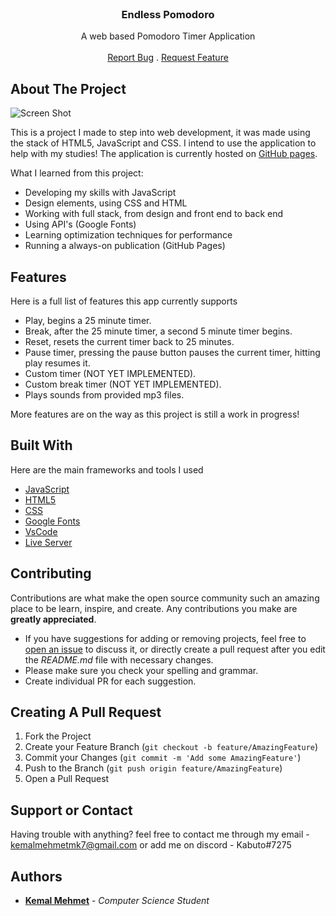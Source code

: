 <br/>
<p align="center">
  <h3 align="center">Endless Pomodoro</h3>
  <p align="center">
    A web based Pomodoro Timer Application
    <br/>
    <br/>
    <a href="https://github.com/kabuto-mk7/PomodoroTimer/issues">Report Bug</a>
    .
    <a href="https://github.com/kabuto-mk7/PomodoroTimer/issues">Request Feature</a>
  </p>
</p> 

## About The Project

![Screen Shot](https://i.imgur.com/rvGOu6y.png)

This is a project I made to step into web development, it was made using the stack of HTML5, JavaScript and CSS. I intend to use the application to help with my studies! The application is currently hosted on <a href=https://kabuto-mk7.github.io/PomodoroTimer>GitHub pages</a>.

What I learned from this project:

* Developing my skills with JavaScript
* Design elements, using CSS and HTML
* Working with full stack, from design and front end to back end
* Using API's (Google Fonts)
* Learning optimization techniques for performance
* Running a always-on publication (GitHub Pages)

## Features

Here is a full list of features this app currently supports

* Play, begins a 25 minute timer.
* Break, after the 25 minute timer, a second 5 minute timer begins.
* Reset, resets the current timer back to 25 minutes.
* Pause timer, pressing the pause button pauses the current timer, hitting play resumes it.
* Custom timer (NOT YET IMPLEMENTED).
* Custom break timer (NOT YET IMPLEMENTED).
* Plays sounds from provided mp3 files.

More features are on the way as this project is still a work in progress! 

## Built With

Here are the main frameworks and tools I used

* [JavaScript](https://www.javascript.com/)
* [HTML5](https://html.com/html5/)
* [CSS](https://www.w3schools.com/w3css/)
* [Google Fonts](https://fonts.google.com/)
* [VsCode](https://code.visualstudio.com/)
* [Live Server](https://ritwickdey.github.io/vscode-live-server/)

## Contributing

Contributions are what make the open source community such an amazing place to be learn, inspire, and create. Any contributions you make are **greatly appreciated**.
* If you have suggestions for adding or removing projects, feel free to [open an issue](https://github.com/kabuto-mk7/PomodoroTimer/issues/new) to discuss it, or directly create a pull request after you edit the *README.md* file with necessary changes.
* Please make sure you check your spelling and grammar.
* Create individual PR for each suggestion.

## Creating A Pull Request

1. Fork the Project
2. Create your Feature Branch (`git checkout -b feature/AmazingFeature`)
3. Commit your Changes (`git commit -m 'Add some AmazingFeature'`)
4. Push to the Branch (`git push origin feature/AmazingFeature`)
5. Open a Pull Request

## Support or Contact

Having trouble with anything? feel free to contact me through my email - kemalmehmetmk7@gmail.com or add me on discord - Kabuto#7275

## Authors

* **[Kemal Mehmet](www.Github.com/kabuto-mk7)** - *Computer Science Student*

